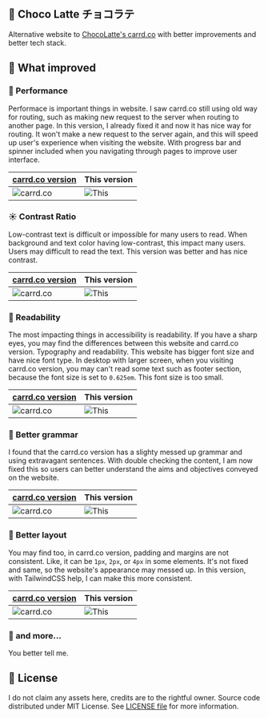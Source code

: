 ## 🍫 Choco Latte チョコラテ

Alternative website to [ChocoLatte's carrd.co](https://chocolattech.carrd.co/) with better improvements and better tech stack.

## 🤔 What improved

### 💨 Performance

Performace is important things in website. I saw carrd.co still using old way for routing, such as making new request to the server when routing to another page. In this version, I already fixed it and now it has nice way for routing. It won't make a new request to the server again, and this will speed up user's experience when visiting the website. With progress bar and spinner included when you navigating through pages to improve user interface.

| [carrd.co version](https://chocolattech.carrd.co/)           | This version                                             |
| ------------------------------------------------------------ | -------------------------------------------------------- |
| ![carrd.co](https://cdn.upload.systems/uploads/Qpn83L86.png) | ![This](https://cdn.upload.systems/uploads/xA7CbxWZ.png) |

### ☀️ Contrast Ratio

Low-contrast text is difficult or impossible for many users to read. When background and text color having low-contrast, this impact many users. Users may difficult to read the text. This version was better and has nice contrast.

| [carrd.co version](https://chocolattech.carrd.co/)           | This version                                             |
| ------------------------------------------------------------ | -------------------------------------------------------- |
| ![carrd.co](https://cdn.upload.systems/uploads/W7X2RHdt.png) | ![This](https://cdn.upload.systems/uploads/NhoB59RX.png) |

### 📖 Readability

The most impacting things in accessibility is readability. If you have a sharp eyes, you may find the differences between this website and carrd.co version. Typography and readability. This website has bigger font size and have nice font type. In desktop with larger screen, when you visiting carrd.co version, you may can't read some text such as footer section, because the font size is set to `0.625em`. This font size is too small.

| [carrd.co version](https://chocolattech.carrd.co/)           | This version                                             |
| ------------------------------------------------------------ | -------------------------------------------------------- |
| ![carrd.co](https://cdn.upload.systems/uploads/akTUcguq.png) | ![This](https://cdn.upload.systems/uploads/itcY9oGt.png) |

### 🤟 Better grammar

I found that the carrd.co version has a slighty messed up grammar and using extravagant sentences. With double checking the content, I am now fixed this so users can better understand the aims and objectives conveyed on the website.

| [carrd.co version](https://chocolattech.carrd.co/)           | This version                                             |
| ------------------------------------------------------------ | -------------------------------------------------------- |
| ![carrd.co](https://cdn.upload.systems/uploads/PiMPd2Dv.png) | ![This](https://cdn.upload.systems/uploads/fPW74SsV.png) |

### 🚀 Better layout

You may find too, in carrd.co version, padding and margins are not consistent. Like, it can be `1px`, `2px`, or `4px` in some elements. It's not fixed and same, so the website's appearance may messed up. In this version, with TailwindCSS help, I can make this more consistent.

| [carrd.co version](https://chocolattech.carrd.co/)           | This version                                             |
| ------------------------------------------------------------ | -------------------------------------------------------- |
| ![carrd.co](https://cdn.upload.systems/uploads/aSZmST7f.png) | ![This](https://cdn.upload.systems/uploads/VqF4aGMx.png) |

### 👀 and more...

You better tell me.

## 📃 License

I do not claim any assets here, credits are to the rightful owner. Source code distributed under MIT License. See [LICENSE file](./LICENSE) for more information.
